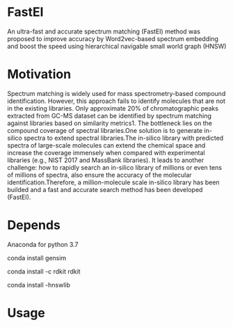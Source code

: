 #   FastEI
An ultra-fast and accurate spectrum matching (FastEI) method was proposed to improve accuracy by Word2vec-based spectrum embedding and boost the speed using hierarchical navigable small world graph (HNSW)
# Motivation
Spectrum matching is widely used for mass spectrometry-based compound identification. However, this approach fails to identify molecules that are not in the existing libraries. Only approximate 20% of chromatographic peaks extracted from GC-MS dataset can be identified by spectrum matching against libraries based on similarity metrics1. The bottleneck lies on the compound coverage of spectral libraries.One solution is to generate in-silico spectra to extend spectral libraries.The in-silico library with predicted spectra of large-scale molecules can extend the chemical space and increase the coverage immensely when compared with experimental libraries (e.g., NIST 2017 and MassBank libraries). It leads to another challenge: how to rapidly search an in-silico library of millions or even tens of millions of spectra, also ensure the accuracy of the molecular identification.Therefore, a million-molecule scale  in-silico library has been builded and a fast and accurate search method has been developed (FastEI).
# Depends
Anaconda for python 3.7

conda install gensim

conda install -c rdkit rdkit

conda install -hnswlib

# Usage

